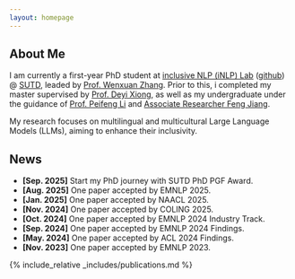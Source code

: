 ```yaml
---
layout: homepage
---
```


## About Me
I am currently a first-year PhD student at [inclusive NLP (iNLP) Lab](https://isakzhang.github.io/group.html) ([github](https://github.com/iNLP-Lab)) @ [SUTD](https://www.sutd.edu.sg/istd/), leaded by [Prof. Wenxuan Zhang](https://isakzhang.github.io/). Prior to this, i completed my master supervised by [Prof. Deyi Xiong](https://dyxiong.github.io/), as well as my undergraduate under the guidance of [Prof. Peifeng Li](http://web.suda.edu.cn/pfli/list.htm) and [Associate Researcher Feng Jiang](https://fjiangai.github.io/).

My research focuses on multilingual and multicultural Large Language Models (LLMs), aiming to enhance their inclusivity.

## News
- **[Sep. 2025]** Start my PhD journey with SUTD PhD PGF Award.
- **[Aug. 2025]** One paper accepted by EMNLP 2025.
- **[Jan. 2025]** One paper accepted by NAACL 2025.
- **[Nov. 2024]** One paper accepted by COLING 2025.
- **[Oct. 2024]** One paper accepted by EMNLP 2024 Industry Track.
- **[Sep. 2024]** One paper accepted by EMNLP 2024 Findings.
- **[May. 2024]** One paper accepted by ACL 2024 Findings.
- **[Nov. 2023]** One paper accepted by EMNLP 2023.

{% include_relative _includes/publications.md %}

